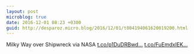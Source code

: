 ```yaml
---
layout: post
microblog: true
date: 2016-12-01 08:23 +0300
guid: http://desparoz.micro.blog/2016/12/01/t804194061620019200.html
---
```

Milky Way over Shipwreck  via NASA [t.co/p1DuDRBwd...](https://t.co/p1DuDRBwdv) [t.co/FuEmdxlEK...](https://t.co/FuEmdxlEKW)
